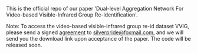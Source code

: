 This is the official repo of our paper 'Dual-level Aggregation Network For Video-based Visible-Infrared Group Re-Identification'.

Note: To access the video-based visible-infrared group re-id dataset VVIG, please send a signed [agreement](Agreement.pdf) to silverpride@foxmail.com, and we will send you the download link upon acceptance of the paper. The code will be released soon.


